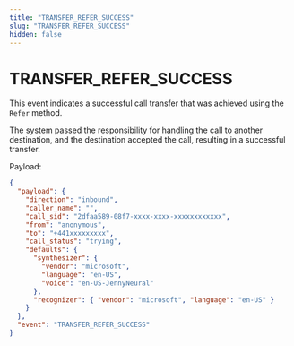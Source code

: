 ```yaml
---
title: "TRANSFER_REFER_SUCCESS"
slug: "TRANSFER_REFER_SUCCESS"
hidden: false
---
```


# TRANSFER_REFER_SUCCESS

This event indicates a successful call transfer that was achieved using the `Refer` method. 

The system passed the responsibility for handling the call to another destination, and the destination accepted the call, resulting in a successful transfer.

Payload:

```json
{
  "payload": {
    "direction": "inbound",
    "caller_name": "",
    "call_sid": "2dfaa589-08f7-xxxx-xxxx-xxxxxxxxxxxx",
    "from": "anonymous",
    "to": "+441xxxxxxxxx",
    "call_status": "trying",
    "defaults": {
      "synthesizer": {
        "vendor": "microsoft",
        "language": "en-US",
        "voice": "en-US-JennyNeural"
      },
      "recognizer": { "vendor": "microsoft", "language": "en-US" }
    }
  },
  "event": "TRANSFER_REFER_SUCCESS"
}
```